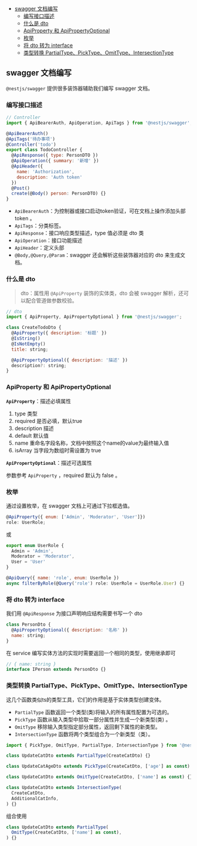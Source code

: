 
- [swagger 文档编写](#swagger-文档编写)
  - [编写接口描述](#编写接口描述)
  - [什么是 dto](#什么是-dto)
  - [ApiProperty 和 ApiPropertyOptional](#apiproperty-和-apipropertyoptional)
  - [枚举](#枚举)
  - [将 dto 转为 interface](#将-dto-转为-interface)
  - [类型转换 PartialType、PickType、OmitType、IntersectionType](#类型转换-partialtypepicktypeomittypeintersectiontype)

## swagger 文档编写

`@nestjs/swagger` 提供很多装饰器辅助我们编写 swagger 文档。

### 编写接口描述

```js
// Controller
import { ApiBearerAuth, ApiOperation, ApiTags } from '@nestjs/swagger';

@ApiBearerAuth()
@ApiTags('待办事项')
@Controller('todo')
export class TodoController {
  @ApiResponse({ type: PersonDTO })
  @ApiOperation({ summary: '新增' })
  @ApiHeader({
    name: 'Authorization',
    description: 'Auth token'
  })
  @Post()
  create(@Body() person: PersonDTO) {}
}
```

- `ApiBearerAuth`：为控制器或接口启动token验证，可在文档上操作添加头部 token 。
- `ApiTags`：分类标签。
- `ApiResponse`：接口响应类型描述，type 值必须是 dto 类
- `ApiOperation`：接口功能描述
- `ApiHeader`：定义头部
- `@Body,@Query,@Param`：swagger 还会解析这些装饰器对应的 dto 来生成文档。

### 什么是 dto

> dto：属性用 `@ApiProperty` 装饰的实体类，dto 会被 swagger 解析，还可以配合管道做参数校验。

```js
// dto
import { ApiProperty, ApiPropertyOptional } from '@nestjs/swagger';

class CreateTodoDto {
  @ApiProperty({ description: '标题' })
  @IsString()
  @IsNotEmpty()
  title: string;

  @ApiPropertyOptional({ description: '描述' })
  description?: string;
}
```

### ApiProperty 和 ApiPropertyOptional

**`ApiProperty`**：描述必填属性

1. type 类型
2. required 是否必填，默认true
3. description 描述
4. default 默认值
5. name 重命名字段名称，文档中按照这个name的value为最终输入值
6. isArray 当字段为数组时需设置为 true

**`ApiPropertyOptional`**：描述可选属性

参数参考 `ApiProperty` ，required 默认为 false 。

### 枚举

通过设置枚举，在 swagger 文档上可通过下拉框选值。

```js
@ApiProperty({ enum: ['Admin', 'Moderator', 'User']})
role: UserRole;
```

或

```js
export enum UserRole {
  Admin = 'Admin',
  Moderator = 'Moderator',
  User = 'User'
}

@ApiQuery({ name: 'role', enum: UserRole })
async filterByRole(@Query('role') role: UserRole = UserRole.User) {}

```

### 将 dto 转为 interface

我们用 `@ApiResponse` 为接口声明响应结构需要书写一个 dto

```js
class PersonDto {
  @ApiPropertyOptional({ description: '名称' })
  name: string;
}
```

在 service 编写实体方法的实现时需要返回一个相同的类型，使用继承即可

```js
// { name: string }
interface IPerson extends PersonDto {}
```

### 类型转换 PartialType、PickType、OmitType、IntersectionType

这几个函数类似ts的类型工具，它们的作用是基于实体类型创建变体。

- `PartialType` 函数返回一个类型(类)将输入的所有属性配置为可选的。
- `PickType` 函数从输入类型中拾取一部分属性并生成一个新类型(类) 。
- `OmitType` 移除输入类型指定部分属性，返回剩下属性的新类型。
- `IntersectionType` 函数将两个类型组合为一个新类型（类）。

```js
import { PickType, OmitType, PartialType, IntersectionType } from '@nestjs/swagger';

class UpdateCatDto extends PartialType(CreateCatDto) {}

class UpdateCatAgeDto extends PickType(CreateCatDto, ['age'] as const) {}

class UpdateCatDto extends OmitType(CreateCatDto, ['name'] as const) {}

class UpdateCatDto extends IntersectionType(
  CreateCatDto,
  AdditionalCatInfo,
) {}


```

组合使用

```js
class UpdateCatDto extends PartialType(
  OmitType(CreateCatDto, ['name'] as const),
) {}
```
